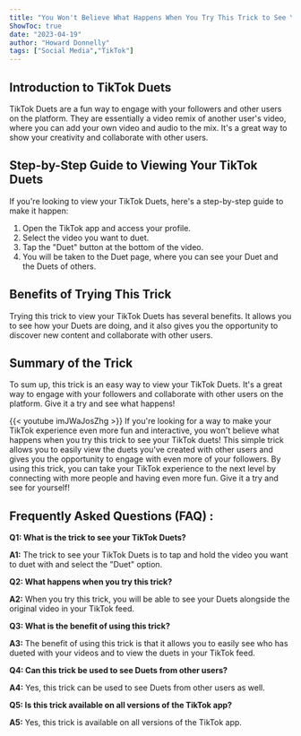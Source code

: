 ```yaml
---
title: "You Won't Believe What Happens When You Try This Trick to See Your TikTok Duets!"
ShowToc: true 
date: "2023-04-19"
author: "Howard Donnelly" 
tags: ["Social Media","TikTok"]
---
```

## Introduction to TikTok Duets

TikTok Duets are a fun way to engage with your followers and other users on the platform. They are essentially a video remix of another user's video, where you can add your own video and audio to the mix. It's a great way to show your creativity and collaborate with other users.

## Step-by-Step Guide to Viewing Your TikTok Duets

If you're looking to view your TikTok Duets, here's a step-by-step guide to make it happen:

1. Open the TikTok app and access your profile.
2. Select the video you want to duet.
3. Tap the "Duet" button at the bottom of the video.
4. You will be taken to the Duet page, where you can see your Duet and the Duets of others.

## Benefits of Trying This Trick

Trying this trick to view your TikTok Duets has several benefits. It allows you to see how your Duets are doing, and it also gives you the opportunity to discover new content and collaborate with other users.

## Summary of the Trick

To sum up, this trick is an easy way to view your TikTok Duets. It's a great way to engage with your followers and collaborate with other users on the platform. Give it a try and see what happens!

{{< youtube imJWaJosZhg >}} 
If you're looking for a way to make your TikTok experience even more fun and interactive, you won't believe what happens when you try this trick to see your TikTok duets! This simple trick allows you to easily view the duets you've created with other users and gives you the opportunity to engage with even more of your followers. By using this trick, you can take your TikTok experience to the next level by connecting with more people and having even more fun. Give it a try and see for yourself!

## Frequently Asked Questions (FAQ) :
**Q1: What is the trick to see your TikTok Duets?**

**A1:** The trick to see your TikTok Duets is to tap and hold the video you want to duet with and select the "Duet" option.

**Q2: What happens when you try this trick?**

**A2:** When you try this trick, you will be able to see your Duets alongside the original video in your TikTok feed.

**Q3: What is the benefit of using this trick?**

**A3:** The benefit of using this trick is that it allows you to easily see who has dueted with your videos and to view the duets in your TikTok feed.

**Q4: Can this trick be used to see Duets from other users?**

**A4:** Yes, this trick can be used to see Duets from other users as well.

**Q5: Is this trick available on all versions of the TikTok app?**

**A5:** Yes, this trick is available on all versions of the TikTok app.



